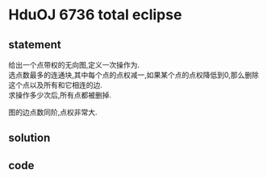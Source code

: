 # HduOJ 6736 total eclipse



## statement

给出一个点带权的无向图,定义一次操作为.  
选点数最多的连通块,其中每个点的点权减一,如果某个点的点权降低到0,那么删除这个点以及所有和它相连的边.  
求操作多少次后,所有点都被删掉.  

图的边点数同阶,点权非常大.

## solution





## code



